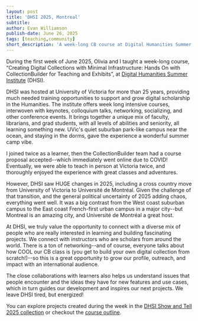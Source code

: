 ```yaml
---
layout: post
title: 'DHSI 2025, Montreal'
subtitle:
author: Evan Williamson
publish-date: June 26, 2025
tags: [teaching,community]
short_description: 'A week-long CB course at Digital Humanities Summer Institute (DHSI) in Montreal, Canada.'
---
```


During the first week of June 2025, Olivia and I taught a week-long course, “Creating Digital Collections with Minimal Infrastructure: Hands On with CollectionBuilder for Teaching and Exhibits”, at [Digital Humanities Summer Institute](https://dhsi.org/) (DHSI).

DHSI was hosted at University of Victoria for more than 25 years, providing much needed training opportunities to support and grow digital scholarship in the Humanities. 
The institute offers week long intensive courses, interwoven with keynotes, colloquium talks, networking, socializing, and other conference events.
It brings together a unique mix of faculty, librarians, and grad students, with all levels of abilities and seniority, all learning something new.
UVic's quiet suburban park-like campus near the ocean, and staying in the dorms, gave the experience a wonderful summer camp vibe.

I joined twice as a learner, then the CollectionBuilder team had a course proposal accepted--which immediately went online due to COVID! 
Eventually, we were able to teach in person at Victoria twice, and thoroughly enjoyed the experience with great classes and adventures.

However, DHSI saw HUGE changes in 2025, including a cross country move from University of Victoria to Université de Montréal.
Given the challenge of that transition, and the general political uncertainty of 2025 adding chaos, everything went well. 
It was a big contrast from the West coast suburban campus to the East coast French-first urban campus in a major city--but Montreal is an amazing city, and Université de Montréal a great host.

At DHSI, we truly value the opportunity to connect with a diverse mix of people who are really interested in learning and building fascinating projects. 
We connect with instructors who are scholars from around the world. 
There is a ton of networking--and of course, everyone talks about how COOL our CB class is (you get to build your own digital collection from scratch!)--so this is a great opportunity to grow our profile, outreach, and impact with an international audience.

The close collaborations with learners also helps us understand issues that people encounter and the ideas they have for new features and use cases, which in turn guides our development and inspires our next projects.
We leave DHSI tired, but energized!

You can explore projects created during the week in the [DHSI Show and Tell 2025 collection](https://collectionbuilder.github.io/dhsi2025-share/) or checkout the [course outline](https://osf.io/t3af7).
